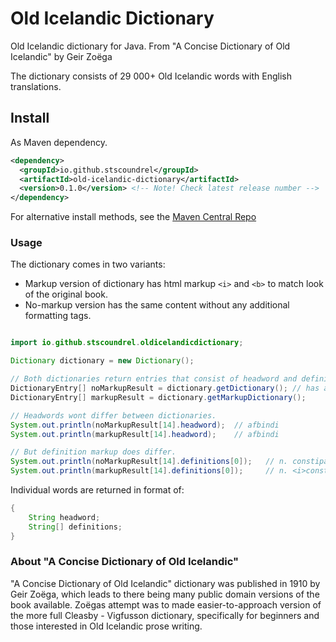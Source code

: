 # Old Icelandic Dictionary

Old Icelandic dictionary for Java. From "A Concise Dictionary of Old Icelandic" by Geir Zoëga

The dictionary consists of 29 000+ Old Icelandic words with English translations.

## Install

As Maven dependency.

```xml
<dependency>
  <groupId>io.github.stscoundrel</groupId>
  <artifactId>old-icelandic-dictionary</artifactId>
  <version>0.1.0</version> <!-- Note! Check latest release number -->
</dependency>
```

For alternative install methods, see the [Maven Central Repo](https://search.maven.org/artifact/io.github.stscoundrel/old-icelandic-dictionary)

### Usage

The dictionary comes in two variants:
- Markup version of dictionary has html markup `<i>` and `<b>` to match look of the original book.
- No-markup version has the same content without any additional formatting tags.

```java

import io.github.stscoundrel.oldicelandicdictionary;

Dictionary dictionary = new Dictionary();

// Both dictionaries return entries that consist of headword and definitions list.
DictionaryEntry[] noMarkupResult = dictionary.getDictionary(); // has alias "getNoMarkupDictionary"
DictionaryEntry[] markupResult = dictionary.getMarkupDictionary();

// Headwords wont differ between dictionaries.
System.out.println(noMarkupResult[14].headword);  // afbindi
System.out.println(markupResult[14].headword);    // afbindi

// But definition markup does differ.
System.out.println(noMarkupResult[14].definitions[0]);   // n. constipation.
System.out.println(markupResult[14].definitions[0]);     // n. <i>constipation</i>.

```

Individual words are returned in format of:

```java
{
    String headword;
    String[] definitions;
}
```

### About "A Concise Dictionary of Old Icelandic"

"A Concise Dictionary of Old Icelandic" dictionary was published in 1910 by Geir Zoëga, which leads to there being many public domain versions of the book available. Zoëgas attempt was to made easier-to-approach version of the more full Cleasby - Vigfusson dictionary, specifically for beginners and those interested in Old Icelandic prose writing.
